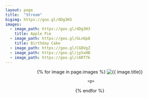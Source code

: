 ```yaml
---
layout: page
title:  "Stream"
bigimg: https://goo.gl/dDg3H3
images:
  - image_path: https://goo.gl/dDg3H3
    title: Apple Pie
  - image_path: https://goo.gl/GLn6p8
    title: Birthday Cake 
  - image_path: https://goo.gl/CG8VgZ
  - image_path: https://goo.gl/jpSxHB
  - image_path: https://goo.gl/c6RT7k
---
```

<center>
<ul class="photo-gallery">
  {% for image in page.images %}
    <img src="{{ image.image_path }}" alt="{{ image.title}}"/>

<!--    <div style="background-image: url(https://goo.gl/dDg3H3);"> 
        <img src="{{ image.image_path }}" alt="{{ image.title}}"/> 
    </div> -->
    
<!--  <table style="background-image:url('image.image_path')"><tr><td></td></tr></table> -->
     <p>
  {% endfor %}
</ul>
</center>
